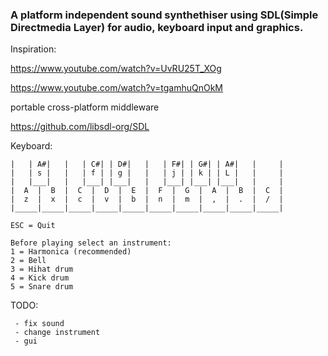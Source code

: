 ### A platform independent sound synthethiser using SDL(Simple Directmedia Layer) for audio, keyboard input and graphics.

Inspiration:

https://www.youtube.com/watch?v=UvRU25T_XOg

https://www.youtube.com/watch?v=tgamhuQnOkM

portable cross-platform middleware

https://github.com/libsdl-org/SDL

Keyboard: 

    |   | A#|   |   | C#| | D#|   |   | F#| | G#| | A#|   |     |
    |   | s |   |   | f | | g |   |   | j | | k | | L |   |     |
    |   |___|   |   |___| |___|   |   |___| |___| |___|   |     |
    |  A  |  B  |  C  |  D  |  E  |  F  |  G  |  A  |  B  |  C  |
    |  z  |  x  |  c  |  v  |  b  |  n  |  m  |  ,  |  .  |  /  |
    |_____|_____|_____|_____|_____|_____|_____|_____|_____|_____|

    ESC = Quit

    Before playing select an instrument:
    1 = Harmonica (recommended)
    2 = Bell
    3 = Hihat drum
    4 = Kick drum
    5 = Snare drum

TODO:

     - fix sound
     - change instrument
     - gui

